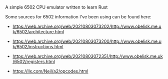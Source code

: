 A simple 6502 CPU emulator written to learn Rust

Some sources for 6502 information I've been using can be found here:

 * https://web.archive.org/web/20210803073202/http://www.obelisk.me.uk/6502/architecture.html

 * https://web.archive.org/web/20210803073200/http://www.obelisk.me.uk/6502/instructions.html

 * https://web.archive.org/web/20210803072351/http://www.obelisk.me.uk/6502/registers.html

 * https://llx.com/Neil/a2/opcodes.html
